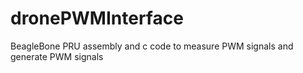 # dronePWMInterface
BeagleBone PRU assembly and c code to measure PWM signals and generate PWM signals
